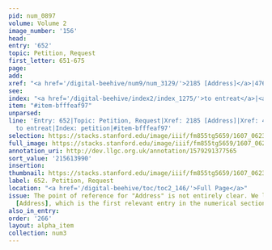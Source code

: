 ```yaml
---
pid: num_0897
volume: Volume 2
image_number: '156'
head:
entry: '652'
topic: Petition, Request
first_letter: 651-675
page:
add:
xref: "<a href='/digital-beehive/num9/num_3129/'>2185 [Address]</a>|4767 [PAGE_MISSING]"
see:
index: "<a href='/digital-beehive/index2/index_1275/'>to entreat</a>|<a href='/digital-beehive/index4/index_2975/'>petition</a>"
item: "#item-bfffeaf97"
unparsed:
line: 'Entry: 652|Topic: Petition, Request|Xref: 2185 [Address]|Xref: 4767 [PAGE_MISSING]|Index:
  to entreat|Index: petition|#item-bfffeaf97'
selection: https://stacks.stanford.edu/image/iiif/fm855tg5659/1607_0623/877,3990,2919,1006/full/0/default.jpg
full_image: https://stacks.stanford.edu/image/iiif/fm855tg5659/1607_0623/full/full/0/default.jpg
annotation_uri: http://dev.llgc.org.uk/annotation/1579291377565
sort_value: '215613990'
insertion:
thumbnail: https://stacks.stanford.edu/image/iiif/fm855tg5659/1607_0623/877,3990,600,180/250,/0/default.jpg
label: 652. Petition, Request
location: "<a href='/digital-beehive/toc/toc2_146/'>Full Page</a>"
issue: The point of reference for "Address" is not entirely clear. We linked to 2185
  [Address], which is the first relevant entry in the numerical section of the Alvearium.
also_in_entry:
order: '266'
layout: alpha_item
collection: num3
---
```

